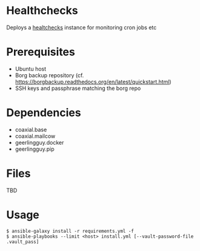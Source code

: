 # Healthchecks

Deploys a [healtchecks](https://github.com/healthchecks/healthchecks) instance for monitoring cron jobs etc

# Prerequisites

- Ubuntu host
- Borg backup repository (cf. https://borgbackup.readthedocs.org/en/latest/quickstart.html)
- SSH keys and passphrase matching the borg repo

# Dependencies

- coaxial.base
- coaxial.mailcow
- geerlingguy.docker
- geerlingguy.pip

# Files

TBD

# Usage

```
$ ansible-galaxy install -r requirements.yml -f
$ ansible-playbooks --limit <host> install.yml [--vault-password-file .vault_pass]
```
